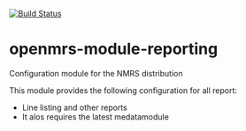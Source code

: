 [![Build Status](https://travis-ci.org/nmrs-nigeria/openmrs-module-nmrsmetadatanmrs-reporting.svg?branch=master)](https://travis-ci.org/github/nmrs-nigeria/nmrs-reporting)
# openmrs-module-reporting
Configuration module for the NMRS distribution

This module provides the following configuration for all report:
* Line listing and other reports
* It alos requires the latest medatamodule
